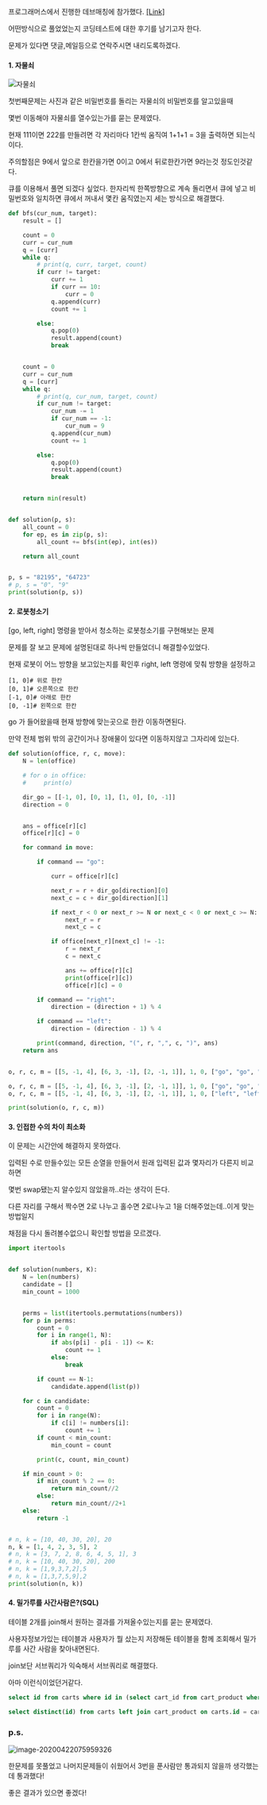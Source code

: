 프로그래머스에서 진행한 데브매칭에 참가했다. [[Link]](https://programmers.co.kr/competitions/144/2020-web-be-first)



어떤방식으로 풀었었는지 코딩테스트에 대한 후기를 남기고자 한다.

문제가 있다면 댓글,메일등으로 연락주시면 내리도록하겠다.





#### 1. 자물쇠

![자물쇠](https://blog.chanwookim.me/images/1523061554_oD91xVMg_ED156A71-1219-4982-8C23-1045A8E9AFBB.jpeg)

첫번째문제는 사진과 같은 비밀번호를 돌리는 자물쇠의 비밀번호를 알고있을때

몇번 이동해야 자물쇠를 열수있는가를 묻는 문제였다.

현재 111이면 222를 만들려면 각 자리마다 1칸씩 움직여 1+1+1 =  3을 출력하면 되는식이다.

주의할점은 9에서 앞으로 한칸을가면 0이고 0에서 뒤로한칸가면 9라는것 정도인것같다.

큐를 이용해서 풀면 되겠다 싶었다. 한자리씩 한쪽방향으로 계속 돌리면서 큐에 넣고 비밀번호와 일치하면 큐에서 꺼내서 몇칸 움직였는지 세는 방식으로 해결했다.



```python
def bfs(cur_num, target):
    result = []

    count = 0
    curr = cur_num
    q = [curr]
    while q:
        # print(q, curr, target, count)
        if curr != target:
            curr += 1
            if curr == 10:
                curr = 0
            q.append(curr)
            count += 1

        else:
            q.pop(0)
            result.append(count)
            break


    count = 0
    curr = cur_num
    q = [curr]
    while q:
        # print(q, cur_num, target, count)
        if cur_num != target:
            cur_num -= 1
            if cur_num == -1:
                cur_num = 9
            q.append(cur_num)
            count += 1

        else:
            q.pop(0)
            result.append(count)
            break


    return min(result)


def solution(p, s):
    all_count = 0
    for ep, es in zip(p, s):
        all_count += bfs(int(ep), int(es))

    return all_count


p, s = "82195", "64723"
# p, s = "0", "9"
print(solution(p, s))

```





#### 2. 로봇청소기



[go, left, right] 명령을 받아서 청소하는 로봇청소기를 구현해보는 문제

문제를 잘 보고 문제에 설명된대로 하나씩 만들었더니 해결할수있었다.

현재 로봇이 어느 방향을 보고있는지를 확인후 right, left 명령에 맞춰 방향을 설정하고

```
[1, 0]# 위로 한칸
[0, 1]# 오른쪽으로 한칸
[-1, 0]# 아래로 한칸
[0, -1]# 왼쪽으로 한칸

```

go 가 들어왔을때 현재 방향에 맞는곳으로 한칸 이동하면된다.

만약 전체 범위 밖의 공간이거나 장애물이 있다면 이동하지않고 그자리에 있는다.

```python
def solution(office, r, c, move):
    N = len(office)

    # for o in office:
    #     print(o)

    dir_go = [[-1, 0], [0, 1], [1, 0], [0, -1]]
    direction = 0


    ans = office[r][c]
    office[r][c] = 0

    for command in move:

        if command == "go":

            curr = office[r][c]

            next_r = r + dir_go[direction][0]
            next_c = c + dir_go[direction][1]

            if next_r < 0 or next_r >= N or next_c < 0 or next_c >= N:
                next_r = r
                next_c = c

            if office[next_r][next_c] != -1:
                r = next_r
                c = next_c

                ans += office[r][c]
                print(office[r][c])
                office[r][c] = 0

        if command == "right":
            direction = (direction + 1) % 4

        if command == "left":
            direction = (direction - 1) % 4

        print(command, direction, "(", r, ",", c, ")", ans)
    return ans


o, r, c, m = [[5, -1, 4], [6, 3, -1], [2, -1, 1]], 1, 0, ["go", "go", "right", "go", "right", "go", "left", "go"]

o, r, c, m = [[5, -1, 4], [6, 3, -1], [2, -1, 1]], 1, 0, ["go", "go", "go", "go", "go", "go", "go", "go"]
o, r, c, m = [[5, -1, 4], [6, 3, -1], [2, -1, 1]], 1, 0, ["left", "left", "go", "go", "go", "go", "go", "go"]

print(solution(o, r, c, m))

```







#### 3. 인접한 수의 차이 최소화

이 문제는 시간안에 해결하지 못하였다. 

입력된 수로 만들수있는 모든 순열을 만들어서 원래 입력된 값과 몇자리가 다른지 비교하면

몇번 swap됐는지 알수있지 않았을까..라는 생각이 든다.

다른 자리를 구해서 짝수면 2로 나누고 홀수면 2로나누고 1을 더해주었는데..이게 맞는방법일지

채점을 다시 돌려볼수없으니 확인할 방법을 모르겠다. 

```python
import itertools


def solution(numbers, K):
    N = len(numbers)
    candidate = []
    min_count = 1000


    perms = list(itertools.permutations(numbers))
    for p in perms:
        count = 0
        for i in range(1, N):
            if abs(p[i] - p[i - 1]) <= K:
                count += 1
            else:
                break

        if count == N-1:
            candidate.append(list(p))

    for c in candidate:
        count = 0
        for i in range(N):
            if c[i] != numbers[i]:
                count += 1
        if count < min_count:
            min_count = count

        print(c, count, min_count)

    if min_count > 0:
        if min_count % 2 == 0:
            return min_count//2
        else:
            return min_count//2+1
    else:
        return -1


# n, k = [10, 40, 30, 20], 20
n, k = [1, 4, 2, 3, 5], 2
# n, k = [3, 7, 2, 8, 6, 4, 5, 1], 3
# n, k = [10, 40, 30, 20], 200
# n, k = [1,9,3,7,2],5
# n, k = [1,3,7,5,9],2
print(solution(n, k))

```



#### 4. 밀가루를 사간사람은?(SQL)

테이블 2개를 join해서 원하는 결과를 가져올수있는지를 묻는 문제였다.

사용자정보가있는 테이블과 사용자가 뭘 샀는지 저장해둔 테이블을 함께 조회해서 밀가루를 사간 사람을 찾아내면된다.

join보단 서브쿼리가 익숙해서 서브쿼리로 해결했다.

아마 이런식이었던거같다.

```sql
select id from carts where id in (select cart_id from cart_product where name="밀가루") order by id group by id

select distinct(id) from carts left join cart_product on carts.id = cart_product.cart_id where name = "밀가루" order by carts.id

```









### p.s.



![image-20200422075959326](https://blog.chanwookim.me/images/image-20200422075959326.png)



한문제를 못풀었고 나머지문제들이 쉬웠어서 3번을 푼사람만 통과되지 않을까 생각했는데 통과했다!

좋은 결과가 있으면 좋겠다!

